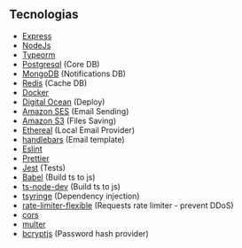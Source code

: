 ## Tecnologias

- [Express](https://expressjs.com/pt-br/)
- [NodeJs](https://nodejs.org/)
- [Typeorm](https://typeorm.io/)
- [Postgresql](https://www.postgresql.org/) (Core DB)
- [MongoDB](https://www.mongodb.com/) (Notifications DB)
- [Redis](https://redis.io/) (Cache DB)
- [Docker](https://www.docker.com/)
- [Digital Ocean](https://www.digitalocean.com/) (Deploy)
- [Amazon SES](https://aws.amazon.com/pt/ses/) (Email Sending)
- [Amazon S3](https://aws.amazon.com/pt/s3/) (Files Saving)
- [Ethereal](https://ethereal.email/) (Local Email Provider)
- [handlebars](https://handlebarsjs.com/) (Email template)
- [Eslint](https://eslint.org/)
- [Prettier](https://prettier.io/)
- [Jest](https://jestjs.io/) (Tests)
- [Babel](https://babeljs.io/) (Build ts to js)
- [ts-node-dev](https://github.com/whitecolor/ts-node-dev) (Build ts to js)
- [tsyringe](https://github.com/microsoft/tsyringe) (Dependency injection)
- [rate-limiter-flexible](https://github.com/animir/node-rate-limiter-flexible/wiki/Overall-example) (Requests rate limiter - prevent DDoS)
- [cors](https://developer.mozilla.org/pt-BR/docs/Web/HTTP/Controle_Acesso_CORS)
- [multer](https://github.com/expressjs/multer)
- [bcryptjs](https://www.npmjs.com/package/bcryptjs) (Password hash provider)
